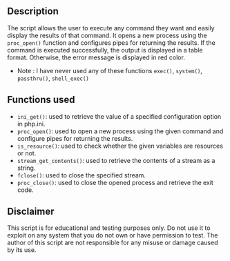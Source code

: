 ## Description

The script allows the user to execute any command they want and easily display the results of that command. It opens a new process using the `proc_open()` function and configures pipes for returning the results. If the command is executed successfully, the output is displayed in a table format. Otherwise, the error message is displayed in red color.

- Note : I have never used any of these functions `exec()`, `system()`, `passthru()`, `shell_exec()`

## Functions used 

- `ini_get()`: used to retrieve the value of a specified configuration option in php.ini.
- `proc_open()`: used to open a new process using the given command and configure pipes for returning the results.
- `is_resource()`: used to check whether the given variables are resources or not.
- `stream_get_contents()`: used to retrieve the contents of a stream as a string.
- `fclose()`: used to close the specified stream.
- `proc_close()`: used to close the opened process and retrieve the exit code.

## Disclaimer
This script is for educational and testing purposes only. Do not use it to exploit on any system that you do not own or have permission to test. The author of this script are not responsible for any misuse or damage caused by its use.
